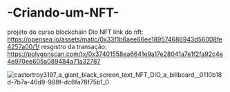 # -Criando-um-NFT-
projeto do curso blockchain Dio NFT
link do nft: https://opensea.io/assets/matic/0x33f1b6aee66ee189574686943d56008fe4257a00/1/
resgistro da transação: https://polygonscan.com/tx/0x37401558ea6641e9a17e28041a7e1f2fa92c4e4e970ee605a089484a71a32787


![castortroy3197_a_giant_black_screen_text_NFT_DIO_a_billboard__0110b18d-7b7a-46d9-988f-dc6fa78f75b1_0](https://github.com/user-attachments/assets/4c6f0961-fea0-427a-b7b9-f96563e66e67)

